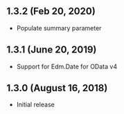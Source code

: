 ## 1.3.2 (Feb 20, 2020)
* Populate summary parameter

## 1.3.1 (June 20, 2019)

* Support for Edm.Date for OData v4

## 1.3.0 (August 16, 2018)

* Initial release

